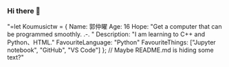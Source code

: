 ### Hi there 👋
"=let Koumusictw = {
    Name: 郭仲曜
    Age: 16
    Hope: "Get a computer that can be programmed smoothly. .-. "
    Description: "I am learning to C++ and Python、HTML."
    FavouriteLanguage: "Python"
    FavouriteThings: ["Jupyter notebook", "GitHub", "VS Code"]
}; // Maybe README.md is hiding some text?"
